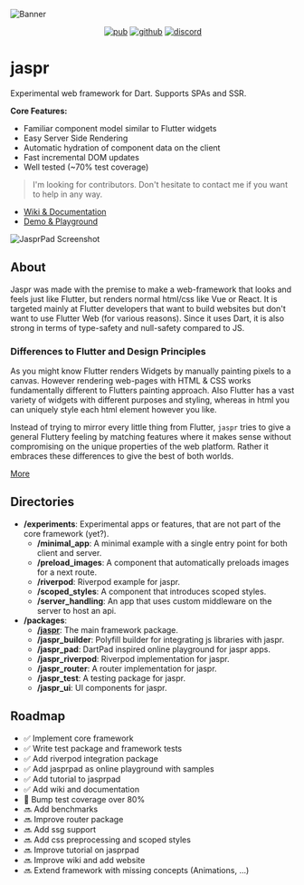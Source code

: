 ![Banner](/assets/jaspr_banner.png)

<p align="center">
  <a href="https://pub.dev/packages/jaspr"><img src="https://img.shields.io/pub/v/jaspr.svg" alt="pub"></a>
  <a href="https://github.com/schultek/jaspr"><img src="https://img.shields.io/github/stars/schultek/jaspr" alt="github"></a>
  <a href="https://discord.gg/XGXrGEk4c6"><img src="https://img.shields.io/discord/993167615587520602" alt="discord"></a>
</p>

# jaspr

Experimental web framework for Dart. Supports SPAs and SSR. 

**Core Features:**

- Familiar component model similar to Flutter widgets
- Easy Server Side Rendering
- Automatic hydration of component data on the client
- Fast incremental DOM updates
- Well tested (~70% test coverage)

> I'm looking for contributors. Don't hesitate to contact me if you want to help in any way.

- [Wiki & Documentation](https://github.com/schultek/jaspr/wiki)
- [Demo & Playground](https://jasprpad.schultek.de)

![JasprPad Screenshot](https://user-images.githubusercontent.com/13920539/170837732-9e09d5f3-e79e-4ddd-b118-72e49456a7cd.png)

## About

Jaspr was made with the premise to make a web-framework that looks and feels just like Flutter, but 
renders normal html/css like Vue or React. It is targeted mainly at Flutter developers that want to 
build websites but don't want to use Flutter Web (for various reasons). Since it uses Dart, it is
also strong in terms of type-safety and null-safety compared to JS.

### Differences to Flutter and Design Principles

As you might know Flutter renders Widgets by manually painting pixels to a canvas. However rendering web-pages
with HTML & CSS works fundamentally different to Flutters painting approach. Also Flutter has a vast variety 
of widgets with different purposes and styling, whereas in html you can uniquely style each html element however 
you like.

Instead of trying to mirror every little thing from Flutter, `jaspr` tries to give a general Fluttery feeling 
by matching features where it makes sense without compromising on the unique properties of the web platform.
Rather it embraces these differences to give the best of both worlds.

[More](https://github.com/schultek/jaspr/wiki#-jaspr-vs-flutter-web)

## Directories

- **/experiments**: Experimental apps or features, that are not part of the core framework (yet?).
  - **/minimal_app**: A minimal example with a single entry point for both client and server.
  - **/preload_images**: A component that automatically preloads images for a next route.
  - **/riverpod**: Riverpod example for jaspr.
  - **/scoped_styles**: A component that introduces scoped styles.
  - **/server_handling**: An app that uses custom middleware on the server to host an api.
- **/packages**:
  - [**/jaspr**](https://github.com/schultek/jaspr/tree/main/packages/jaspr): The main framework package.
  - **/jaspr_builder**: Polyfill builder for integrating js libraries with jaspr.
  - **/jaspr_pad**: DartPad inspired online playground for jaspr apps.
  - **/jaspr_riverpod**: Riverpod implementation for jaspr.
  - **/jaspr_router**: A router implementation for jaspr.
  - **/jaspr_test**: A testing package for jaspr.
  - **/jaspr_ui**: UI components for jaspr.
  
## Roadmap

- ✅ Implement core framework
- ✅ Write test package and framework tests
- ✅ Add riverpod integration package
- ✅ Add jasprpad as online playground with samples
- ✅ Add tutorial to jasprpad
- ✅ Add wiki and documentation
- 🚧 Bump test coverage over 80%
- 🔜 Add benchmarks
- 🔜 Improve router package
- 🔜 Add ssg support
- 🔜 Add css preprocessing and scoped styles
- 🔜 Improve tutorial on jasprpad
- 🔜 Improve wiki and add website
- 🔜 Extend framework with missing concepts (Animations, ...)
